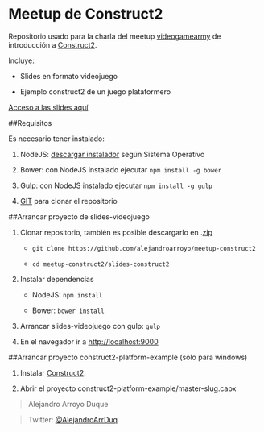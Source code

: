 Meetup de Construct2
=====================

Repositorio usado para la charla del meetup [videogamearmy](http://www.meetup.com/videogamearmy/events/219134263/) de introducción a [Construct2](https://www.scirra.com/construct2).

Incluye:

+ Slides en formato videojuego

+ Ejemplo construct2 de un juego plataformero

[Acceso a las slides aquí](http://slides.com/alejandroarroyo/construct2#/)

##Requisitos

Es necesario tener instalado:

1. NodeJS: [descargar instalador](http://nodejs.org/) según Sistema Operativo

2. Bower: con NodeJS instalado ejecutar `npm install -g bower`

3. Gulp: con NodeJS instalado ejecutar `npm install -g gulp`

4. [GIT](http://git-scm.com/) para clonar el repositorio

##Arrancar proyecto de slides-videojuego

1. Clonar repositorio, también es posible descargarlo en .[zip](https://github.com/alejandroarroyo/meetup-construct2/archive/master.zip)

    + `git clone https://github.com/alejandroarroyo/meetup-construct2`

    + `cd meetup-construct2/slides-construct2`

2. Instalar dependencias

    + NodeJS: `npm install`

    + Bower: `bower install`

3. Arrancar slides-videojuego con gulp: `gulp`

4. En el navegador ir a [http://localhost:9000](http://localhost:9000)

##Arrancar proyecto construct2-platform-example (solo para windows)

1. Instalar [Construct2](https://www.scirra.com/construct2).

2. Abrir el proyecto construct2-platform-example/master-slug.capx

> Alejandro Arroyo Duque

> Twitter: [@AlejandroArrDuq](https://twitter.com/AlejandroArrDuq)
